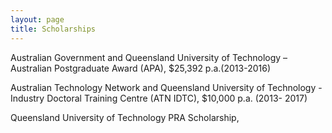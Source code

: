 ```yaml
---
layout: page
title: Scholarships
---
```


Australian Government and Queensland University of Technology – Australian Postgraduate Award (APA), $25,392 p.a.(2013-2016)

Australian Technology Network and Queensland University of Technology - Industry Doctoral Training Centre (ATN IDTC), $10,000 p.a. (2013- 2017)

Queensland University of Technology PRA Scholarship,